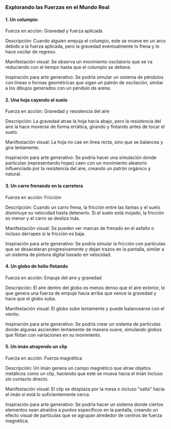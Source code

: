 ### Explorando las Fuerzas en el Mundo Real

#### 1. Un columpio:

Fuerza en acción: Gravedad y fuerza aplicada

Descripción: Cuando alguien empuja el columpio, este se mueve en un arco debido a la fuerza aplicada, pero la gravedad eventualmente lo frena y lo hace oscilar de regreso.

Manifestación visual: Se observa un movimiento oscilatorio que se va reduciendo con el tiempo hasta que el columpio se detiene.

Inspiración para arte generativo: Se podría simular un sistema de péndulos con líneas o formas geométricas que sigan un patrón de oscilación, similar a los dibujos generados con un péndulo de arena.

#### 2. Una hoja cayendo al suelo

Fuerza en acción: Gravedad y resistencia del aire

Descripción: La gravedad atrae la hoja hacia abajo, pero la resistencia del aire la hace moverse de forma errática, girando y flotando antes de tocar el suelo.

Manifestación visual: La hoja no cae en línea recta, sino que se balancea y gira lentamente.

Inspiración para arte generativo: Se podría hacer una simulación donde partículas (representando hojas) caen con un movimiento aleatorio influenciado por la resistencia del aire, creando un patrón orgánico y natural.

#### 3. Un carro frenando en la carretera

Fuerza en acción: Fricción

Descripción: Cuando un carro frena, la fricción entre las llantas y el suelo disminuye su velocidad hasta detenerlo. Si el suelo está mojado, la fricción es menor y el carro se desliza más.

Manifestación visual: Se pueden ver marcas de frenado en el asfalto o incluso derrapes si la fricción es baja.

Inspiración para arte generativo: Se podría simular la fricción con partículas que se desaceleran progresivamente y dejan trazos en la pantalla, similar a un sistema de pintura digital basado en velocidad.

#### 4. Un globo de helio flotando

Fuerza en acción: Empuje del aire y gravedad

Descripción: El aire dentro del globo es menos denso que el aire exterior, lo que genera una fuerza de empuje hacia arriba que vence la gravedad y hace que el globo suba.

Manifestación visual: El globo sube lentamente y puede balancearse con el viento.

Inspiración para arte generativo: Se podría crear un sistema de partículas donde algunas ascienden lentamente de manera suave, simulando globos que flotan con variaciones en su movimiento.

#### 5. Un imán atrayendo un clip

Fuerza en acción: Fuerza magnética

Descripción: Un imán genera un campo magnético que atrae objetos metálicos como un clip, haciendo que este se mueva hacia el imán incluso sin contacto directo.

Manifestación visual: El clip se desplaza por la mesa o incluso "salta" hacia el imán si está lo suficientemente cerca.

Inspiración para arte generativo: Se podría hacer un sistema donde ciertos elementos sean atraídos a puntos específicos en la pantalla, creando un efecto visual de partículas que se agrupan alrededor de centros de fuerza magnética.
